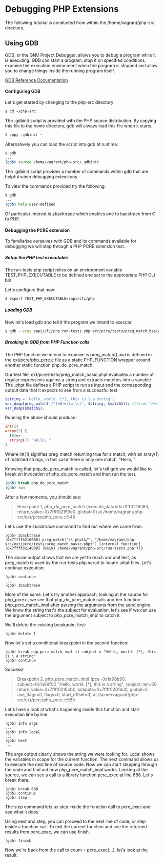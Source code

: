 Debugging PHP Extensions
========================

The following tutorial is conducted from within the /home/vagrant/php-src directory.

Using GDB
---------

GDB, or the GNU Project Debugger, allows you to debug a program while it is executing. GDB can start a program, stop it on specified conditions, examine the execution environment when the program is stopped and allow you to change things inside the running program itself.

[GDB Reference Documentation](https://sourceware.org/gdb/current/onlinedocs/gdb/)

#### Configuring GDB

Let's get started by changing to the php-src directory

```sh
$ cd ~/php-src
```

The .gdbinit script is provided with the PHP source distribution. By copying this file to the home directory, gdb will always load this file when it starts.

```sh
$ copy .gdbinit ~
```

Alternatively you can load the script into gdb at runtime:

```sh
$ gdb
...
(gdb) source /home/vagrant/php-src/.gdbinit
```

The .gdbinit script provides a number of commands within gdb that are helpful when debugging extensions.

To view the commands provided try the following:

```sh
$ gdb
...
(gdb) help user-defined
```

Of particular interest is zbacktrace which enables one to backtrace from C to PHP.

#### Debugging the PCRE extension

To familiarise ourselves with GDB and its commands available for debugging we will step through a PHP PCRE extension test.

##### Setup the PHP test executable

The run-tests.php script relies on an environment variable TEST_PHP_EXECUTABLE to be defined and set to the appropriate PHP CLI bin. 

Let's configure that now:

```sh
$ export TEST_PHP_EXECUTABLE=sapi/cli/php
```

##### Loading GDB

Now let's load gdb and tell it the program we intend to execute:

```sh
$ gdb --args sapi/cli/php run-tests.php ext/pcre/tests/preg_match_basic.phpt
```

##### Breaking in GDB from PHP Function calls

The PHP function we intend to examine is preg_match() and is defined in the ext/pcre/php_pcre.c file as a static PHP_FUNCTION wrapper around another static function php_do_pcre_match.

Our test file, ext/pcre/tests/preg_match_basic.phpt evaluates a number of regular expressions against a string and extracts matches into a variable. The .phpt file defines a PHP script to run as input and the corresponding output data that it expects to see from a successful test.

```php
$string = 'Hello, world. [*], this is \ a string';
var_dump(preg_match('/^[hH]ello,\s/', $string, $match1)); //finds "Hello, "
var_dump($match1);
```

Running the above should produce:

```php
int(1)
array(1) {
  [0]=>
  string(7) "Hello, "
}
```

Where int(1) signifies preg_match returning true for a match, with an array(1) of matched strings, in this case there is only one match, "Hello, ".

Knowing that php_do_pcre_match is called, let's tell gdb we would like to break on invocation of php_do_pcre_match and then run the test.

```sh
(gdb) break php_do_pcre_match
(gdb) run

```

After a few moments, you should see:

> Breakpoint 1, php_do_pcre_match (execute_data=0x7ffff0216080, return_value=0x7ffff02159e0, global=0)
> at /home/vagrant/php-src/ext/pcre/php_pcre.c:549

Let's use the zbacktrace command to find out where we came from.

```
(gdb) zbacktrace
[0x7ffff0216080] preg_match("/\.phpt$/", "/home/vagrant/php-src/ext/pcre/tests/preg_match_basic.phpt") [internal function]
[0x7ffff0214030] (main) /home/vagrant/php-src/run-tests.php:773 
```

The above output shows that we are yet to reach our unit test, as preg_match is used by the run-tests.php script to locate .phpt files. Let's continue execution:

```
(gdb) continue
...
(gdb) zbacktrace
```

More of the same. Let's try another approach, looking at the source for php_pcre.c, we see that php_do_pcre_match calls another function php_pcre_match_impl after parsing the arguments from the zend engine. We know the string that's the subject for evaluation, let's see if we can use the argument subject to php_pcre_match_impl to catch it.

We'll delete the existing breakpoint first:

```
(gdb) delete 1
```

Now let's set a conditional breakpoint in the second function:

```
(gdb) break php_pcre_match_impl if subject = "Hello, world. [*], this is \ a string"
(gdb) continue
```

Success!

> Breakpoint 2, php_pcre_match_impl (pce=0x1a98b90, subject=0x1a98f00 "Hello, world. [*], this is  a string",
> subject_len=50, return_value=0x7ffff0216cb0, subpats=0x7ffff0201dd0, global=0, use_flags=0, flags=0,
> start_offset=0) at /home/vagrant/php-src/ext/pcre/php_pcre.c:585

Let's have a look at what's happening inside this function and start execution line by line:

```
(gdb) info args
...
(gdb) info local
...
(gdb) next
...
```

The args output clearly shows the string we were looking for. Local shows the variables in scope for the current function. The next command allows us to execute the next line of source code. Now we can start stepping through the code and find out how php_pcre_match_impl works. Looking at the source, we can see a call to a library function pcre_exec at line 688. Let's break there.

```
(gdb) break 688
(gdb) continue
(gdb) step
```

The step command lets us step inside the function call to pcre_exec and see what it does.

Using next and step, you can proceed to the next line of code, or step inside a function call. To exit the current function and see the returned results from pcre_exec, we can use finish.

```
(gdb) finish
```

Now we're back from the call to count = pcre_exec(...), let's look at the result.






